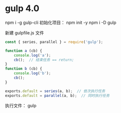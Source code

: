 # gulp 4.0
npm i -g gulp-cli
初始化项目： npm init -y
npm i -D gulp

新建 gulpfile.js 文件
```js
const { series, parallel } = require('gulp');

function a (cb) {
    console.log('a');
    cb();  // 结束任务 == return;
}
function b (cb) {
    console.log('b');
    cb();
}

exports.default = series(a, b);  // 依次执行任务
exports.default = parallel(a, b);  // 同时执行任务
```
执行文件： gulp
